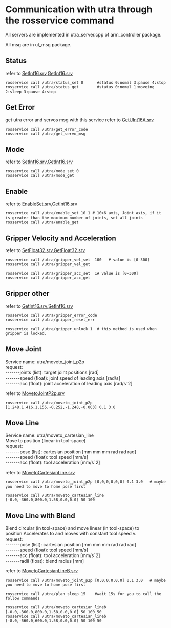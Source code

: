 # Communication with utra through the rosservice command
All servers are implemented in utra_server.cpp of arm_controller package.

All msg are in ut_msg package.


## Status
refer to [SetInt16.srv](../ut_msg/srv/SetInt16.srv),[GetInt16.srv](../ut_msg/srv/GetInt16.srv)

```
rosservice call /utra/status_set 0      #status 0:nomal 3:pause 4:stop
rosservice call /utra/status_get        #status 0:nomal 1:moveing 2:sleep 3:pause 4:stop
```

## Get Error
get utra error and servos msg with this service
refer to [GetUInt16A.srv](../ut_msg/srv/GetUInt16A.srv)

```
rosservice call /utra/get_error_code 
rosservice call /utra/get_servo_msg  
```

## Mode 
refer to [SetInt16.srv](../ut_msg/srv/SetInt16.srv),[GetInt16.srv](../ut_msg/srv/GetInt16.srv)

```
rosservice call /utra/mode_set 0 
rosservice call /utra/mode_get  
```

## Enable 
refer to [EnableSet.srv](../ut_msg/srv/EnableSet.srv),[GetInt16.srv](../ut_msg/srv/GetInt16.srv)

```
rosservice call /utra/enable_set 10 1 # 10>6 axis, Joint axis, if it is greater than the maximum number of joints, set all joints
rosservice call /utra/enable_get  
```

## Gripper Velocity and Acceleration
refer to [SetFloat32.srv](../ut_msg/srv/SetFloat32.srv),[GetFloat32.srv](../ut_msg/srv/GetFloat32.srv)

```
rosservice call /utra/gripper_vel_set  100   # value is [0-300]
rosservice call /utra/gripper_vel_get  

rosservice call /utra/gripper_acc_set  1# value is [0-300]
rosservice call /utra/gripper_acc_get 
```

## Gripper other
refer to [GetInt16.srv](../ut_msg/srv/GetInt16.srv),[SetInt16.srv](../ut_msg/srv/SetInt16.srv)

```
rosservice call /utra/gripper_error_code 
rosservice call /utra/gripper_reset_err 

rosservice call /utra/gripper_unlock 1  # this method is used when gripper is locked.
```

## Move Joint
Service name: utra/moveto_joint_p2p  
request:   
-------joints (list): target joint positions [rad]   
-------speed (float): joint speed of leading axis [rad/s]   
-------acc (float): joint acceleration of leading axis [rad/sˆ2]   

refer to [MovetoJointP2p.srv](../ut_msg/srv/MovetoJointP2p.srv)

```
rosservice call /utra/moveto_joint_p2p [1.248,1.416,1.155,-0.252,-1.248,-0.003] 0.1 3.0
```

## Move Line
Service name: utra/moveto_cartesian_line  
Move to position (linear in tool-space)   
request:   
-------pose (list): cartesian position [mm mm mm rad rad rad]  
-------speed (float): tool speed [mm/s]  
-------acc (float): tool acceleration [mm/sˆ2]  

refer to [MovetoCartesianLine.srv](../ut_msg/srv/MovetoCartesianLine.srv)

```
rosservice call /utra/moveto_joint_p2p [0,0,0,0,0,0] 0.1 3.0   # maybe you need to move to home pose first

rosservice call /utra/moveto_cartesian_line [-0.0,-360.0,800.0,1.58,0.0,0.0] 50 100   
```

## Move Line with Blend 
Blend circular (in tool-space) and move linear (in tool-space) to position.Accelerates to and moves with constant tool speed v.  
request:   
-------pose (list): cartesian position [mm mm mm rad rad rad]  
-------speed (float): tool speed [mm/s]  
-------acc (float): tool acceleration [mm/sˆ2]  
-------radii (float): blend radius [mm]  

refer to [MovetoCartesianLineB.srv](../ut_msg/srv/MovetoCartesianLineB.srv)

```
rosservice call /utra/moveto_joint_p2p [0,0,0,0,0,0] 0.1 3.0   # maybe you need to move to home pose first

rosservice call /utra/plan_sleep 15    #wait 15s for you to call the follow commands 

rosservice call /utra/moveto_cartesian_lineb [-0.0,-360.0,800.0,1.58,0.0,0.0] 50 100 50 
rosservice call /utra/moveto_cartesian_lineb [-8.0,-560.0,600.0,1.58,0.0,0.0] 50 100 50 
```